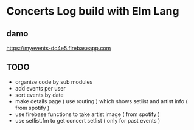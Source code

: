 # Concerts Log build with Elm Lang

## damo
https://myevents-dc4e5.firebaseapp.com

## TODO
- organize code by sub modules
- add events per user
- sort events by date
- make details page ( use routing ) which shows setlist and artist info ( from spotify )
- use firebase functions to take artist image ( from spotify )
- use setlist.fm to get concert setlist ( only for past events )
